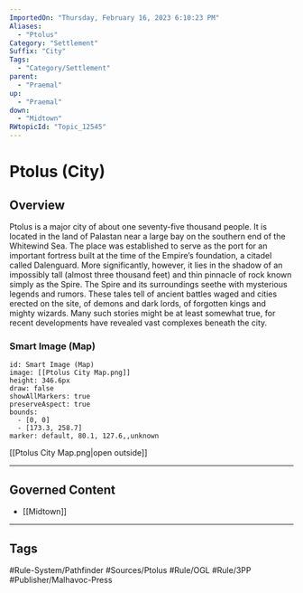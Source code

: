 ```yaml
---
ImportedOn: "Thursday, February 16, 2023 6:10:23 PM"
Aliases:
  - "Ptolus"
Category: "Settlement"
Suffix: "City"
Tags:
  - "Category/Settlement"
parent:
  - "Praemal"
up:
  - "Praemal"
down:
  - "Midtown"
RWtopicId: "Topic_12545"
---
```

# Ptolus (City)
## Overview
Ptolus is a major city of about one seventy-five thousand people. It is located in the land of Palastan near a large bay on the southern end of the Whitewind Sea. The place was established to serve as the port for an important fortress built at the time of the Empire’s foundation, a citadel called Dalenguard. More significantly, however, it lies in the shadow of an impossibly tall (almost three thousand feet) and thin pinnacle of rock known simply as the Spire. The Spire and its surroundings seethe with mysterious legends and rumors. These tales tell of ancient battles waged and cities erected on the site, of demons and dark lords, of forgotten kings and mighty wizards. Many such stories might be at least somewhat true, for recent developments have revealed vast complexes beneath the city.

### Smart Image (Map)

```leaflet
id: Smart Image (Map)
image: [[Ptolus City Map.png]]
height: 346.6px
draw: false
showAllMarkers: true
preserveAspect: true
bounds:
  - [0, 0]
  - [173.3, 258.7]
marker: default, 80.1, 127.6,,unknown
```
[[Ptolus City Map.png|open outside]]

---
## Governed Content
- [[Midtown]]


---
## Tags
#Rule-System/Pathfinder #Sources/Ptolus #Rule/OGL #Rule/3PP #Publisher/Malhavoc-Press

